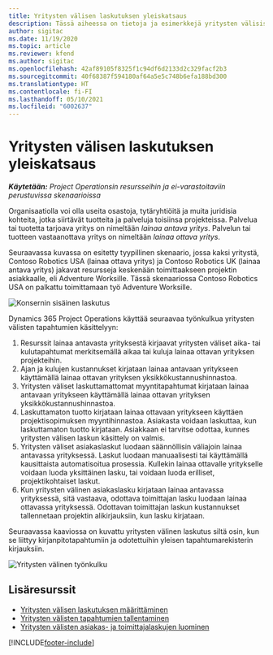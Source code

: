 ```yaml
---
title: Yritysten välisen laskutuksen yleiskatsaus
description: Tässä aiheessa on tietoja ja esimerkkejä yritysten välisistä laskuista projekteissa.
author: sigitac
ms.date: 11/19/2020
ms.topic: article
ms.reviewer: kfend
ms.author: sigitac
ms.openlocfilehash: 42af89105f8325f1c94df6d2133d2c329facf2b3
ms.sourcegitcommit: 40f68387f594180af64a5e5c748b6efa188bd300
ms.translationtype: HT
ms.contentlocale: fi-FI
ms.lasthandoff: 05/10/2021
ms.locfileid: "6002637"
---
```

# <a name="intercompany-invoicing-overview"></a>Yritysten välisen laskutuksen yleiskatsaus

_**Käytetään:** Project Operationsin resursseihin ja ei-varastoitaviin perustuvissa skenaarioissa_

Organisaatiolla voi olla useita osastoja, tytäryhtiöitä ja muita juridisia kohteita, jotka siirtävät tuotteita ja palveluja toisiinsa projekteissa. Palvelua tai tuotetta tarjoava yritys on nimeltään *lainaa antava yritys*. Palvelun tai tuotteen vastaanottava yritys on nimeltään *lainaa ottava yritys*.

Seuraavassa kuvassa on esitetty tyypillinen skenaario, jossa kaksi yritystä, Contoso Robotics USA (lainaa ottava yritys) ja Contoso Robotics UK (lainaa antava yritys) jakavat resursseja keskenään toimittaakseen projektin asiakkaalle, eli Adventure Worksille. Tässä skenaariossa Contoso Robotics USA on palkattu toimittamaan työ Adventure Worksille.

![Konsernin sisäinen laskutus](./media/IntercompanyScenario.png) 

Dynamics 365 Project Operations käyttää seuraavaa työnkulkua yritysten välisten tapahtumien käsittelyyn:

1. Resurssit lainaa antavasta yrityksestä kirjaavat yritysten väliset aika- tai kulutapahtumat merkitsemällä aikaa tai kuluja lainaa ottavan yrityksen projekteihin.
2. Ajan ja kulujen kustannukset kirjataan lainaa antavaan yritykseen käyttämällä lainaa ottavan yrityksen yksikkökustannushinnastoa.
3. Yritysten väliset laskuttamattomat myyntitapahtumat kirjataan lainaa antavaan yritykseen käyttämällä lainaa ottavan yrityksen yksikkökustannushinnastoa.
4. Laskuttamaton tuotto kirjataan lainaa ottavaan yritykseen käyttäen projektisopimuksen myyntihinnastoa. Asiakasta voidaan laskuttaa, kun laskuttamaton tuotto kirjataan. Asiakkaan ei tarvitse odottaa, kunnes yritysten välisen laskun käsittely on valmis.
5. Yritysten väliset asiakaslaskut luodaan säännöllisin väliajoin lainaa antavassa yrityksessä. Laskut luodaan manuaalisesti tai käyttämällä kausittaista automatisoitua prosessia. Kullekin lainaa ottavalle yritykselle voidaan luoda yksittäinen lasku, tai voidaan luoda erilliset, projektikohtaiset laskut.
6. Kun yritysten välinen asiakaslasku kirjataan lainaa antavassa yrityksessä, sitä vastaava, odottava toimittajan lasku luodaan lainaa ottavassa yrityksessä. Odottavan toimittajan laskun kustannukset tallennetaan projektin alikirjauksiin, kun lasku kirjataan.

Seuraavassa kaaviossa on kuvattu yritysten välinen laskutus siltä osin, kun se liittyy kirjanpitotapahtumiin ja odotettuihin yleisen tapahtumarekisterin kirjauksiin.

![Yritysten välinen työnkulku](./media/IntercompanyFlow.png)

## <a name="additional-resources"></a>Lisäresurssit

- [Yritysten välisen laskutuksen määrittäminen](configure-intercompany-invoicing.md)
- [Yritysten välisten tapahtumien tallentaminen](create-intercompany-transactions.md)
- [Yritysten välisten asiakas- ja toimittajalaskujen luominen](create-intercompany-customer-vendor-invoices.md)


[!INCLUDE[footer-include](../includes/footer-banner.md)]